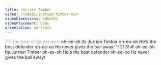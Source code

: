 ```yaml
---
title: Jurrien Timber
video: /videos/jurrien-timber.mp4
videoDimensions: 480x854
videoPlacement: body
orientation: portrait
---
```


<span style="color: darkgrey">(To the tune of September)</span>
oh-ee-oh
Its Jurrien Timber
oh-ee-oh
He's the best defender
oh-ee-oo
He never gives the ball away!
1! 2! 3! 4!
oh-ee-oh
Its Jurrien Timber
oh-ee-oh
He's the best defender
oh-ee-oo
He never gives the ball away!
